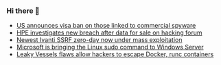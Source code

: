 ### Hi there 👋

<!--START_SECTION:feed-->
* [US announces visa ban on those linked to commercial spyware](https://www.bleepingcomputer.com/news/security/us-announces-visa-ban-on-those-linked-to-commercial-spyware/)
* [HPE investigates new breach after data for sale on hacking forum](https://www.bleepingcomputer.com/news/security/hpe-investigates-new-breach-after-data-for-sale-on-hacking-forum/)
* [Newest Ivanti SSRF zero-day now under mass exploitation](https://www.bleepingcomputer.com/news/security/newest-ivanti-ssrf-zero-day-now-under-mass-exploitation/)
* [Microsoft is bringing the Linux sudo command to Windows Server](https://www.bleepingcomputer.com/news/microsoft/microsoft-is-bringing-the-linux-sudo-command-to-windows-server/)
* [Leaky Vessels flaws allow hackers to escape Docker, runc containers](https://www.bleepingcomputer.com/news/security/leaky-vessels-flaws-allow-hackers-to-escape-docker-runc-containers/)
<!--END_SECTION:feed-->

<!--
**frankenk/frankenk** is a ✨ _special_ ✨ repository because its `README.md` (this file) appears on your GitHub profile.

Here are some ideas to get you started:

- 🔭 I’m currently working on ...
- 🌱 I’m currently learning ...
- 👯 I’m looking to collaborate on ...
- 🤔 I’m looking for help with ...
- 💬 Ask me about ...
- 📫 How to reach me: ...
- 😄 Pronouns: ...
- ⚡ Fun fact: ...
-->



